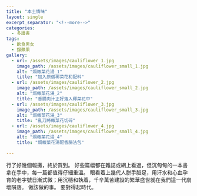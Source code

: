 ```yaml
---
title: "本土情味"
layout: single
excerpt_separator: "<!--more-->"
categories:
  - 多讀書
tags:
  - 飲食男女
  - 撐蘋果
gallery:
  - url: /assets/images/cauliflower_1.jpg
    image_path: /assets/images/cauliflower_small_1.jpg
    alt: "焗棷菜花湯_1"
    title: "加入原個椰菜花和配料"
  - url: /assets/images/cauliflower_2.jpg
    image_path: /assets/images/cauliflower_small_2.jpg
    alt: "焗棷菜花湯_2"
    title: "香腸肉汁正好落入椰菜花中"
  - url: /assets/images/cauliflower_3.jpg
    image_path: /assets/images/cauliflower_small_3.jpg
    alt: "焗棷菜花湯_3"
    title: "亂刀將棷菜花切碎"
  - url: /assets/images/cauliflower_4.jpg
    image_path: /assets/images/cauliflower_small_4.jpg
    alt: "焗棷菜花湯_4"
    title: "焗棷菜花湯配香腸法包"

---
```



行了好幾個報攤，終於買到。
好些篇幅都在雜誌或網上看過，但沉甸甸的一本書拿在手中，每一篇都值得仔細重溫。
眼看着上幾代人胼手胝足，用汗水和心血孕育的老字號日漸式微；用沉穩和執着，千辛萬苦建設的繁華盛世就在我們這一代崩壞隕落。
做該做的事。
要對得起時代。
